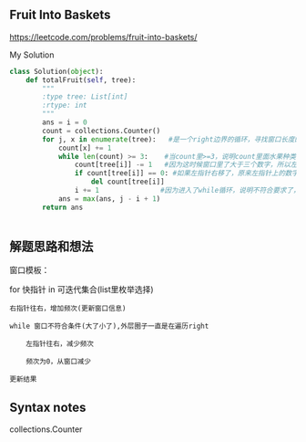 ## Fruit Into Baskets

https://leetcode.com/problems/fruit-into-baskets/

My Solution

```python
class Solution(object):
    def totalFruit(self, tree):
        """
        :type tree: List[int]
        :rtype: int
        """
        ans = i = 0
        count = collections.Counter()
        for j, x in enumerate(tree):   #是一个right边界的循环，寻找窗口长度的。
            count[x] += 1
            while len(count) >= 3:    #当count里>=3，说明count里面水果种类多出了两种
                count[tree[i]] -= 1   #因为这时候窗口里了大于三个数字，所以左边指针开始往右了，这时候要删除左指针初始位置。
                if count[tree[i]] == 0: #如果左指针右移了，原来左指针上的数字就不在count里面了，就删除
                    del count[tree[i]]
                i += 1               #因为进入了while循环，说明不符合要求了，左指针往右一格
            ans = max(ans, j - i + 1)
        return ans
            
```

## 解题思路和想法
窗口模板：

for 快指针 in 可迭代集合(list里枚举选择)

	右指针往右，增加频次(更新窗口信息)
  
	while 窗口不符合条件(大了小了),外层圈子一直是在遍历right
  
		左指针往右，减少频次
    
		频次为0，从窗口减少
    
	更新结果

## Syntax notes
collections.Counter

